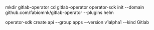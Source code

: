 mkdir gitlab-operator
cd gitlab-operator
operator-sdk init --domain github.com/fabiomnk/gitlab-operator --plugins helm

operator-sdk create api --group apps --version v1alpha1 --kind Gitlab
